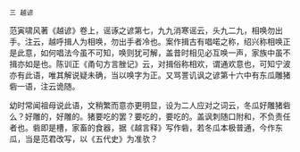     三 越谚 

   范寅啸风著《越谚》卷上，谣诼之谚第七，九九消寒谣云，头九二九，相唤勿出手。注云，越呼揖人为相唤，勿出手者冷也。案作揖古有唱喏之称，绍兴称相唤正是此意，如何唱法今虽不可知，唤则犹可解，盖昔时相见必互唤一声，家族中虽不揖亦如是也。陈训正《甬句方言脞记》云，对揖俗称相欢，谓通欢意也，可知宁波亦有此语，唯其解说疑未确，当以唤字为正。又骂詈讥讽之谚第十六中有东瓜雕猪砦一语，注云诡随。

   幼时常闻祖母说此语，文稍繁而意亦更明显，设为二人应对之词云，冬瓜好雕猪砦么？好雕的，好雕的。猪要吃的罢？要吃的，要吃的。盖讽刺随口附和，不负责任者也。砦即是槽，家畜的食器，据《越言释》写作砦，若冬瓜本极普通，今作东瓜，当是范君改写，以《五代史》为准欤？


